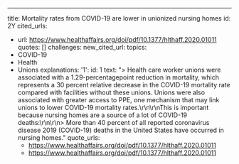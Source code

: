 ---
title: Mortality rates from COVID-19 are lower in unionized nursing homes
id: 2Y
cited_urls:
- url: https://www.healthaffairs.org/doi/pdf/10.1377/hlthaff.2020.01011
  quotes: []
  challenges: 
new_cited_url: 
topics:
- COVID-19
- Health
- Unions
explanations:
  '1':
    id: 1
    text: "> Health care worker unions were associated with a 1.29-percentagepoint
      reduction in mortality, which represents a 30 percent relative decrease in the
      COVID-19 mortality rate compared with facilities without these unions. Unions
      were also associated with greater access to PPE, one mechanism that may link
      unions to lower COVID-19 mortality rates.\r\n\r\nThis is important because nursing
      homes are a source of a lot of COVID-19 deaths:\r\n\r\n> More than 40 percent
      of all reported coronavirus disease 2019 (COVID-19) deaths in the United States
      have occurred in nursing homes."
    quote_urls:
    - https://www.healthaffairs.org/doi/pdf/10.1377/hlthaff.2020.01011
    - https://www.healthaffairs.org/doi/pdf/10.1377/hlthaff.2020.01011
